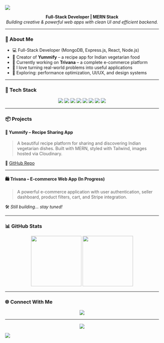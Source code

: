 <!-- Banner -->
<img src="https://capsule-render.vercel.app/api?type=waving&color=0:10B981,100:22D3EE&height=200&section=header&text=Hi,%20I'm%20Prakash%20👋&fontSize=40&fontColor=ffffff" />

<p align="center">
  <b>Full-Stack Developer | MERN Stack</b><br/>
  <i>Building creative & powerful web apps with clean UI and efficient backend.</i>
</p>

---

### 🧠 About Me

- 💻 Full-Stack Developer (MongoDB, Express.js, React, Node.js)
- 🍜 Creator of **Yummify** – a recipe app for Indian vegetarian food
- 🛒 Currently working on **Trivana** – a complete e-commerce platform
- 🚀 I love turning real-world problems into useful applications
- 🧩 Exploring: performance optimization, UI/UX, and design systems

---

### 🧰 Tech Stack

<p align="center">
  <img src="https://img.shields.io/badge/MongoDB-47A248?style=for-the-badge&logo=mongodb&logoColor=white" />
  <img src="https://img.shields.io/badge/Express.js-000000?style=for-the-badge&logo=express&logoColor=white" />
  <img src="https://img.shields.io/badge/React-61DAFB?style=for-the-badge&logo=react&logoColor=black" />
  <img src="https://img.shields.io/badge/Node.js-339933?style=for-the-badge&logo=node.js&logoColor=white" />
  <img src="https://img.shields.io/badge/TailwindCSS-38B2AC?style=for-the-badge&logo=tailwind-css&logoColor=white" />
  <img src="https://img.shields.io/badge/JavaScript-F7DF1E?style=for-the-badge&logo=javascript&logoColor=black" />
  <img src="https://img.shields.io/badge/Postman-FF6C37?style=for-the-badge&logo=postman&logoColor=white" />
  <img src="https://img.shields.io/badge/Cloudinary-3448C5?style=for-the-badge&logo=cloudinary&logoColor=white" />
</p>

---

### 📦 Projects

#### 🍲 Yummify – Recipe Sharing App
> A beautiful recipe platform for sharing and discovering Indian vegetarian dishes. Built with MERN, styled with Tailwind, images hosted via Cloudinary.

🔗 [GitHub Repo](https://github.com/Prakash-Jangid-hub/Yummify.git)  

---

#### 🛍️ Trivana – E-commerce Web App (In Progress)
> A powerful e-commerce application with user authentication, seller dashboard, product filters, cart, and Stripe integration.
  
🛠️ _Still building... stay tuned!_

---

### 📊 GitHub Stats

<p align="center">
  <img src="https://github-readme-stats.vercel.app/api?username=Prakashjangid&show_icons=true&theme=radical&hide=prs" height="165" />
  <img src="https://github-readme-stats.vercel.app/api/top-langs/?username=PrakashJangid&layout=compact&theme=radical" height="165" />
</p>

---

### 🌐 Connect With Me

<p align="center">
  <a href="https://www.linkedin.com/in/prakash-jangid-6bb676340/"><img src="https://img.shields.io/badge/LinkedIn-0A66C2?style=for-the-badge&logo=linkedin&logoColor=white"/></a>
</p>

---

<p align="center">
  <img src="https://komarev.com/ghpvc/?username=yourusername&label=Profile%20Views&color=10B981&style=flat" />
</p>

<!-- Footer Wave -->
<img src="https://capsule-render.vercel.app/api?type=waving&color=22D3EE&height=120&section=footer"/>

